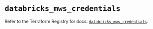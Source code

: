 # `databricks_mws_credentials`

Refer to the Terraform Registry for docs: [`databricks_mws_credentials`](https://registry.terraform.io/providers/databricks/databricks/1.80.0/docs/resources/mws_credentials).
